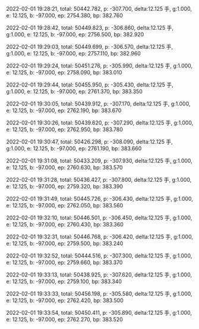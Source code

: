 2022-02-01 19:28:21, total: 50442.782, p: -307.700, delta:12.125 手, g:1.000, e: 12.125, b: -97.000, ep: 2754.380, bp: 382.760

2022-02-01 19:28:42, total: 50449.823, p: -306.860, delta:12.125 手, g:1.000, e: 12.125, b: -97.000, ep: 2756.500, bp: 382.920

2022-02-01 19:29:03, total: 50449.699, p: -306.570, delta:12.125 手, g:1.000, e: 12.125, b: -97.000, ep: 2757.110, bp: 382.960

2022-02-01 19:29:24, total: 50451.276, p: -305.990, delta:12.125 手, g:1.000, e: 12.125, b: -97.000, ep: 2758.090, bp: 383.010

2022-02-01 19:29:44, total: 50455.950, p: -305.430, delta:12.125 手, g:1.000, e: 12.125, b: -97.000, ep: 2761.370, bp: 383.350

2022-02-01 19:30:05, total: 50439.912, p: -307.170, delta:12.125 手, g:1.000, e: 12.125, b: -97.000, ep: 2762.190, bp: 383.670

2022-02-01 19:30:26, total: 50439.620, p: -307.290, delta:12.125 手, g:1.000, e: 12.125, b: -97.000, ep: 2762.950, bp: 383.780

2022-02-01 19:30:47, total: 50426.298, p: -308.090, delta:12.125 手, g:1.000, e: 12.125, b: -97.000, ep: 2761.190, bp: 383.660

2022-02-01 19:31:08, total: 50433.209, p: -307.930, delta:12.125 手, g:1.000, e: 12.125, b: -97.000, ep: 2760.630, bp: 383.570

2022-02-01 19:31:28, total: 50436.427, p: -307.800, delta:12.125 手, g:1.000, e: 12.125, b: -97.000, ep: 2759.320, bp: 383.390

2022-02-01 19:31:49, total: 50445.726, p: -306.430, delta:12.125 手, g:1.000, e: 12.125, b: -97.000, ep: 2762.050, bp: 383.560

2022-02-01 19:32:10, total: 50446.501, p: -306.450, delta:12.125 手, g:1.000, e: 12.125, b: -97.000, ep: 2760.430, bp: 383.360

2022-02-01 19:32:31, total: 50446.768, p: -306.420, delta:12.125 手, g:1.000, e: 12.125, b: -97.000, ep: 2759.500, bp: 383.240

2022-02-01 19:32:52, total: 50444.516, p: -307.300, delta:12.125 手, g:1.000, e: 12.125, b: -97.000, ep: 2759.660, bp: 383.370

2022-02-01 19:33:13, total: 50438.925, p: -307.620, delta:12.125 手, g:1.000, e: 12.125, b: -97.000, ep: 2759.100, bp: 383.340

2022-02-01 19:33:33, total: 50456.198, p: -305.580, delta:12.125 手, g:1.000, e: 12.125, b: -97.000, ep: 2762.420, bp: 383.500

2022-02-01 19:33:54, total: 50450.411, p: -305.890, delta:12.125 手, g:1.000, e: 12.125, b: -97.000, ep: 2762.270, bp: 383.520